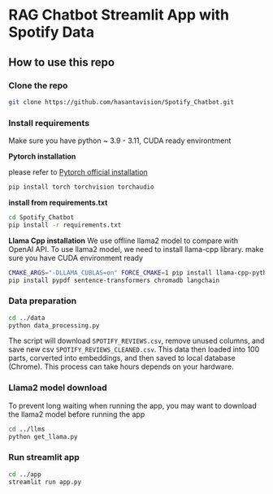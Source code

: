 # RAG Chatbot Streamlit App with Spotify Data



## How to use this repo

### Clone the repo
```bash
git clone https://github.com/hasantavision/Spotify_Chatbot.git
```

### Install requirements

Make sure you have python ~ 3.9 - 3.11, CUDA ready environtment

**Pytorch installation**

please refer to [Pytorch official installation](https://pytorch.org/)
```bash
pip install torch torchvision torchaudio
```

**install from requirements.txt**
```bash
cd Spotify_Chatbot
pip install -r requirements.txt
```

**Llama Cpp installation**
We use offline llama2 model to compare with OpenAI API. To use llama2 model, we need to install llama-cpp library.
make sure you have CUDA environment ready
```bash
CMAKE_ARGS="-DLLAMA_CUBLAS=on" FORCE_CMAKE=1 pip install llama-cpp-python
pip install pypdf sentence-transformers chromadb langchain
```

### Data preparation
```bash
cd ../data
python data_processing.py
```
The script will download  `SPOTIFY_REVIEWS.csv`, remove unused columns, and save new csv `SPOTIFY_REVIEWS_CLEANED.csv`. This data then loaded into 100 parts, corverted into embeddings, and then saved to local database (Chrome). This process can take hours depends on your hardware.


### Llama2 model download
To prevent long waiting when running the app, you may want to download the llama2 model before running the app
```bash
cd ../llms
python get_llama.py
```

### Run streamlit app
```bash
cd ../app
streamlit run app.py
```



